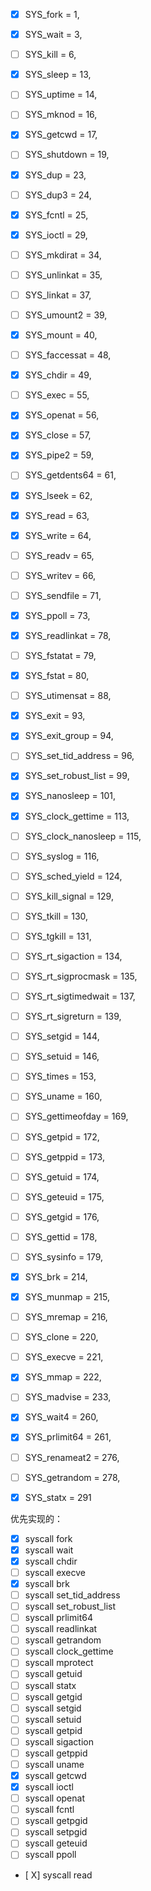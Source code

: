 - [X] SYS_fork = 1,
- [X] SYS_wait = 3,
- [ ] SYS_kill = 6,
- [x] SYS_sleep = 13,
- [ ] SYS_uptime = 14,
- [ ] SYS_mknod = 16,
- [x] SYS_getcwd = 17,
- [ ] SYS_shutdown = 19,
- [x] SYS_dup = 23,
- [ ] SYS_dup3 = 24,
- [x] SYS_fcntl = 25,
- [x] SYS_ioctl = 29,
- [ ] SYS_mkdirat = 34,
- [ ] SYS_unlinkat = 35,
- [ ] SYS_linkat = 37,
- [ ] SYS_umount2 = 39,
- [x] SYS_mount = 40,
- [ ] SYS_faccessat = 48,
- [x] SYS_chdir = 49,
- [ ] SYS_exec = 55,
- [x] SYS_openat = 56,
- [x] SYS_close = 57,
- [x] SYS_pipe2 = 59,
- [ ] SYS_getdents64 = 61,
- [x] SYS_lseek = 62,
- [x] SYS_read = 63,
- [x] SYS_write = 64,
- [ ] SYS_readv = 65,
- [ ] SYS_writev = 66,
- [ ] SYS_sendfile = 71,
- [x] SYS_ppoll = 73,
- [x] SYS_readlinkat = 78,
- [ ] SYS_fstatat = 79,
- [x] SYS_fstat = 80,
- [ ] SYS_utimensat = 88,
- [x] SYS_exit = 93,
- [x] SYS_exit_group = 94,
- [ ] SYS_set_tid_address = 96,
- [x] SYS_set_robust_list = 99,
- [x] SYS_nanosleep = 101,
- [x] SYS_clock_gettime = 113,
- [ ] SYS_clock_nanosleep = 115,
- [ ] SYS_syslog = 116,
- [ ] SYS_sched_yield = 124,
- [ ] SYS_kill_signal = 129,
- [ ] SYS_tkill = 130,
- [ ] SYS_tgkill = 131,
- [ ] SYS_rt_sigaction = 134,
- [ ] SYS_rt_sigprocmask = 135,
- [ ] SYS_rt_sigtimedwait = 137,
- [ ] SYS_rt_sigreturn = 139,
- [ ] SYS_setgid = 144,
- [ ] SYS_setuid = 146,
- [ ] SYS_times = 153,
- [ ] SYS_uname = 160,
- [ ] SYS_gettimeofday = 169,
- [ ] SYS_getpid = 172,
- [ ] SYS_getppid = 173,
- [ ] SYS_getuid = 174,
- [ ] SYS_geteuid = 175,
- [ ] SYS_getgid = 176,
- [ ] SYS_gettid = 178,
- [ ] SYS_sysinfo = 179,
- [x] SYS_brk = 214,
- [x] SYS_munmap = 215,
- [ ] SYS_mremap = 216,
- [ ] SYS_clone = 220,
- [ ] SYS_execve = 221,
- [x] SYS_mmap = 222,
- [ ] SYS_madvise = 233,
- [x] SYS_wait4 = 260,
- [x] SYS_prlimit64 = 261,
- [ ] SYS_renameat2 = 276,
- [ ] SYS_getrandom = 278,
- [x] SYS_statx = 291



优先实现的：
- [x] syscall fork            
- [x] syscall wait            
- [x] syscall chdir           
- [ ] syscall execve          
- [x] syscall brk             
- [ ] syscall set_tid_address 
- [ ] syscall set_robust_list 
- [ ] syscall prlimit64       
- [ ] syscall readlinkat      
- [ ] syscall getrandom       
- [ ] syscall clock_gettime         
- [ ] syscall mprotect        
- [ ] syscall getuid          
- [ ] syscall statx           
- [ ] syscall getgid          
- [ ] syscall setgid          
- [ ] syscall setuid          
- [ ] syscall getpid          
- [ ] syscall sigaction       
- [ ] syscall getppid         
- [ ] syscall uname           
- [x] syscall getcwd          
- [x] syscall ioctl           
- [ ] syscall openat          
- [ ] syscall fcntl           
- [ ] syscall getpgid         
- [ ] syscall setpgid         
- [ ] syscall geteuid         
- [ ] syscall ppoll           
- [ X] syscall read